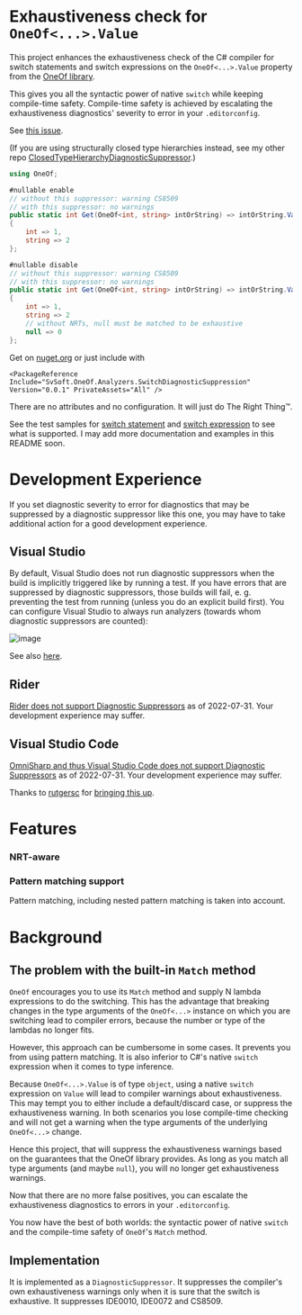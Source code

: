 # Exhaustiveness check for `OneOf<...>.Value`

This project enhances the exhaustiveness check of the C# compiler for switch statements and switch expressions on the `OneOf<...>.Value` property from the [OneOf library](https://github.com/mcintyre321/OneOf).

This gives you all the syntactic power of native `switch` while keeping compile-time safety. Compile-time safety is achieved by escalating the exhaustiveness diagnostics' severity to error in your `.editorconfig`.

See [this issue](https://github.com/mcintyre321/OneOf/issues/109).

(If you are using structurally closed type hierarchies instead, see my other repo [ClosedTypeHierarchyDiagnosticSuppressor](https://github.com/shuebner/ClosedTypeHierarchyDiagnosticSuppressor).)

```csharp
using OneOf;

#nullable enable
// without this suppressor: warning CS8509
// with this suppressor: no warnings
public static int Get(OneOf<int, string> intOrString) => intOrString.Value switch
{
    int => 1,
    string => 2
};

#nullable disable
// without this suppressor: warning CS8509
// with this suppressor: no warnings
public static int Get(OneOf<int, string> intOrString) => intOrString.Value switch
{
    int => 1,
    string => 2
    // without NRTs, null must be matched to be exhaustive
    null => 0 
};
```

Get on [nuget.org](https://www.nuget.org/packages/SvSoft.OneOf.Analyzers.SwitchDiagnosticSuppression) or just include with
```csproj
<PackageReference Include="SvSoft.OneOf.Analyzers.SwitchDiagnosticSuppression" Version="0.0.1" PrivateAssets="All" />
```

There are no attributes and no configuration.
It will just do The Right Thing™.

See the test samples for [switch statement](https://github.com/shuebner/OneOfDiagnosticSuppressor/blob/main/OneOfDiagnosticSuppressor.Tests/SwitchStatementSuppressorTests.cs) and [switch expression](https://github.com/shuebner/OneOfDiagnosticSuppressor/blob/main/OneOfDiagnosticSuppressor.Tests/SwitchExpressionSuppressorTests.cs) to see what is supported.
I may add more documentation and examples in this README soon.

# Development Experience

If you set diagnostic severity to error for diagnostics that may be suppressed by a diagnostic suppressor like this one, you may have to take additional action for a good development experience.

## Visual Studio

By default, Visual Studio does not run diagnostic suppressors when the build is implicitly triggered like by running a test.
If you have errors that are suppressed by diagnostic suppressors, those builds will fail, e. g. preventing the test from running (unless you do an explicit build first).
You can configure Visual Studio to always run analyzers (towards whom diagnostic suppressors are counted):

![image](https://user-images.githubusercontent.com/1770684/182022215-23902b8a-2c01-4fe1-bb47-943fc7bda140.png)

See also [here](https://developercommunity2.visualstudio.com/t/Test-run-fails-build-because-Diagnostic/10023425).

## Rider

[Rider does not support Diagnostic Suppressors](https://youtrack.jetbrains.com/issue/RSRP-481121) as of 2022-07-31.
Your development experience may suffer.

## Visual Studio Code

[OmniSharp and thus Visual Studio Code does not support Diagnostic Suppressors](https://github.com/OmniSharp/omnisharp-roslyn/issues/1711) as of 2022-07-31.
Your development experience may suffer.

Thanks to [rutgersc](https://github.com/rutgersc) for [bringing this up](https://github.com/shuebner/OneOfDiagnosticSuppressor/issues/1).

# Features

### NRT-aware

### Pattern matching support

Pattern matching, including nested pattern matching is taken into account.

# Background

## The problem with the built-in `Match` method

`OneOf` encourages you to use its `Match` method and supply N lambda expressions to do the switching. This has the advantage that breaking changes in the type arguments of the `OneOf<...>` instance on which you are switching lead to compiler errors, because the number or type of the lambdas no longer fits.

However, this approach can be cumbersome in some cases.
It prevents you from using pattern matching.
It is also inferior to C#'s native `switch` expression when it comes to type inference.

Because `OneOf<...>.Value` is of type `object`, using a native `switch` expression on `Value` will lead to compiler warnings about exhaustiveness.
This may tempt you to either include a default/discard case, or suppress the exhaustiveness warning. In both scenarios you lose compile-time checking and will not get a warning when the type arguments of the underlying `OneOf<...>` change.

Hence this project, that will suppress the exhaustiveness warnings based on the guarantees that the OneOf library provides.
As long as you match all type arguments (and maybe `null`), you will no longer get exhaustiveness warnings.

Now that there are no more false positives, you can escalate the exhaustiveness diagnostics to errors in your `.editorconfig`.

You now have the best of both worlds: the syntactic power of native `switch` and the compile-time safety of `OneOf`'s `Match` method.

## Implementation

It is implemented as a `DiagnosticSuppressor`.
It suppresses the compiler's own exhaustiveness warnings only when it is sure that the switch is exhaustive.
It suppresses IDE0010, IDE0072 and CS8509.
